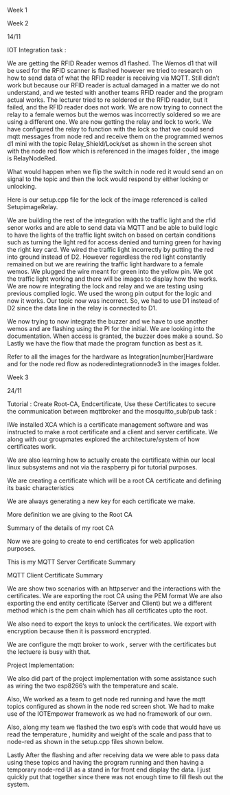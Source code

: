 Week 1 




Week 2

14/11

IOT Integration task :

We are getting the RFID Reader wemos d1 flashed. The Wemos d1 that will be used for the RFID scanner is flashed however we tried to research on how to send data of what the RFID reader is receiving via MQTT.  Still didn’t work but because our RFID reader is actual damaged in a matter we do not understand, and we tested with another teams RFID reader and the program actual works. The lecturer tried to re soldered er the RFID reader, but it failed, and the RFID reader does not work. We are now trying to connect the relay to a female wemos but the wemos was incorrectly soldered so we are using a different one. We are now getting the relay and lock to work.  We have configured the relay to function with the lock so that we could send mqtt messages from node red and receive them on the programmed wemos d1 mini with the topic Relay_Shield/Lock/set as shown in the screen shot with the node red flow which is referenced in the images folder , the image is RelayNodeRed.

What would happen when we flip the switch in node red it would send an on signal to the topic and then the lock would respond by either locking or unlocking.
 
Here is our setup.cpp file for the lock of the image referenced is called SetupimageRelay.

We are building the rest of the integration with the traffic light and the rfid senor works and are able to send data via MQTT and be able to build logic to have the lights of the traffic light switch on based on certain conditions such as turning the light red for access denied and turning green for having the right key card.  We wired the traffic light incorrectly by putting the red into ground instead of D2. However regardless the red light constantly remained on  but we are rewiring the traffic light hardware to a female wemos. We plugged the wire meant for green into the yellow pin. We got the traffic light working and there will be images to display how the works. We are now re integrating the lock and relay and we are testing using previous complied logic. We used the wrong pin output for the logic and now it works. Our topic now was incorrect. So, we had to use D1 instead of D2 since the data line in the relay is connected to D1. 

We now trying to now integrate the buzzer and we have to use another wemos and are flashing using the PI for the initial. We are looking into the documentation. When access is granted, the buzzer does make a sound. So Lastly we have the flow that made the program function as best as it.

Refer to all the images for the hardware as Integration[number]Hardware and for the node red flow as noderedintegrationnode3 in the images folder.
 
 
Week 3

24/11

Tutorial : Create Root-CA, Endcertificate, Use these Certificates to secure the communication between mqttbroker and the mosquitto_sub/pub task : 

IWe installed XCA which is a certificate management software and was instructed to make a root certificate and a client and server certificate. We along with our groupmates explored the architecture/system of how certificates work. 


We are also learning how to actually create the certificate within our local linux subsystems and not via the raspberry pi for tutorial purposes.


We are creating a certificate which will be a root CA certificate and defining its basic characteristics


We are always generating a new key for each certificate we make. 


More definition we are giving to the Root CA


Summary of the details of my root CA

Now we are going to create to end certificates for web application purposes.

This is my MQTT Server Certificate Summary 
 
MQTT Client Certificate Summary 
 
We are show two scenarios with an httpserver and the interactions with the certificates.
We are exporting the root CA using the PEM format 
We are also exporting the end entity certificate (Server and Client) but we a different method which is the pem chain which has all certificates upto the root. 
 
We also need to export the keys to unlock the certificates.
We export with encryption because then it is password encrypted.
 
We are configure the mqtt broker to work , server with the certificates but the lectuere is busy with that.

Project Implementation:

We also did part of the project implementation with some assistance such as wiring the two esp8266’s with the temperature and scale.
 

Also, We worked as a  team to get node red running and have the mqtt topics configured as shown in the node red screen shot. We had to make use of the IOTEmpower framework as we had no framework of our own.
 
Also, along my team we flashed the two esp’s with code that would have us read the temperature , humidity and weight of the scale and pass that to node-red as shown in the setup.cpp files shown below.

  
Lastly After the flashing and after receiving data we were able to pass data using these topics and having the program running and then having a temporary node-red UI as a stand in for front end display the data. I just quickly put that together since there was not enough time to fill flesh out the system.


